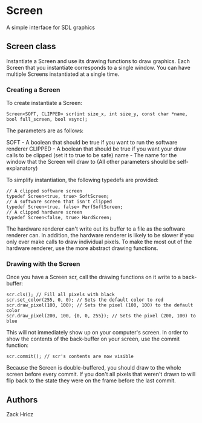 # Screen
A simple interface for SDL graphics

## Screen class
Instantiate a Screen and use its drawing functions to draw graphics. Each Screen
that you instantiate corresponds to a single window. You can have multiple
Screens instantiated at a single time.

### Creating a Screen

To create instantiate a Screen:

    Screen<SOFT, CLIPPED> scr(int size_x, int size_y, const char *name, bool full_screen, bool vsync);

The parameters are as follows:

SOFT - A boolean that should be true if you want to run the software renderer
CLIPPED - A boolean that should be true if you want your draw calls to be
          clipped (set it to true to be safe)
name - The name for the window that the Screen will draw to
(All other parameters should be self-explanatory)

To simplify instantiation, the following typedefs are provided:

    // A clipped software screen
    typedef Screen<true, true> SoftScreen;
    // A software screen that isn't clipped
    typedef Screen<true, false> PerfSoftScreen;
    // A clipped hardware screen
    typedef Screen<false, true> HardScreen;

The hardware renderer can't write out its buffer to a file as the software
renderer can. In addition, the hardware renderer is likely to be slower if you
only ever make calls to draw individual pixels. To make the most out of the
hardware renderer, use the more abstract drawing functions.

### Drawing with the Screen

Once you have a Screen scr, call the drawing functions on it write to a
back-buffer:

    scr.cls(); // Fill all pixels with black
    scr.set_color(255, 0, 0); // Sets the default color to red
    scr.draw_pixel(100, 100); // Sets the pixel (100, 100) to the default color
    scr.draw_pixel(200, 100, {0, 0, 255}); // Sets the pixel (200, 100) to blue

This will not immediately show up on your computer's screen. In order to show
the contents of the back-buffer on your screen, use the commit function:

    scr.commit(); // scr's contents are now visible

Because the Screen is double-buffered, you should draw to the whole screen
before every commit. If you don't all pixels that weren't drawn to will flip
back to the state they were on the frame before the last commit.

## Authors

Zack Hricz
    
